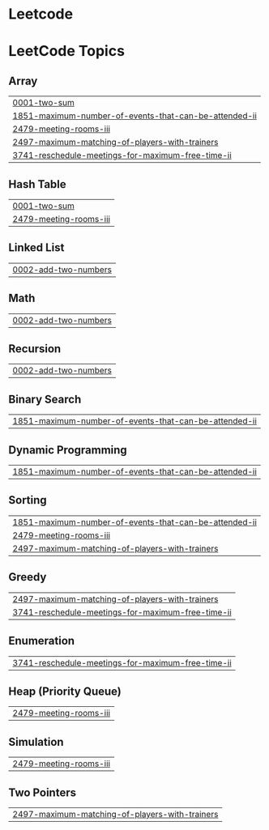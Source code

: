 # Leetcode
<!---LeetCode Topics Start-->
# LeetCode Topics
## Array
|  |
| ------- |
| [0001-two-sum](https://github.com/adityaraj158/Leetcode/tree/master/0001-two-sum) |
| [1851-maximum-number-of-events-that-can-be-attended-ii](https://github.com/adityaraj158/Leetcode/tree/master/1851-maximum-number-of-events-that-can-be-attended-ii) |
| [2479-meeting-rooms-iii](https://github.com/adityaraj158/Leetcode/tree/master/2479-meeting-rooms-iii) |
| [2497-maximum-matching-of-players-with-trainers](https://github.com/adityaraj158/Leetcode/tree/master/2497-maximum-matching-of-players-with-trainers) |
| [3741-reschedule-meetings-for-maximum-free-time-ii](https://github.com/adityaraj158/Leetcode/tree/master/3741-reschedule-meetings-for-maximum-free-time-ii) |
## Hash Table
|  |
| ------- |
| [0001-two-sum](https://github.com/adityaraj158/Leetcode/tree/master/0001-two-sum) |
| [2479-meeting-rooms-iii](https://github.com/adityaraj158/Leetcode/tree/master/2479-meeting-rooms-iii) |
## Linked List
|  |
| ------- |
| [0002-add-two-numbers](https://github.com/adityaraj158/Leetcode/tree/master/0002-add-two-numbers) |
## Math
|  |
| ------- |
| [0002-add-two-numbers](https://github.com/adityaraj158/Leetcode/tree/master/0002-add-two-numbers) |
## Recursion
|  |
| ------- |
| [0002-add-two-numbers](https://github.com/adityaraj158/Leetcode/tree/master/0002-add-two-numbers) |
## Binary Search
|  |
| ------- |
| [1851-maximum-number-of-events-that-can-be-attended-ii](https://github.com/adityaraj158/Leetcode/tree/master/1851-maximum-number-of-events-that-can-be-attended-ii) |
## Dynamic Programming
|  |
| ------- |
| [1851-maximum-number-of-events-that-can-be-attended-ii](https://github.com/adityaraj158/Leetcode/tree/master/1851-maximum-number-of-events-that-can-be-attended-ii) |
## Sorting
|  |
| ------- |
| [1851-maximum-number-of-events-that-can-be-attended-ii](https://github.com/adityaraj158/Leetcode/tree/master/1851-maximum-number-of-events-that-can-be-attended-ii) |
| [2479-meeting-rooms-iii](https://github.com/adityaraj158/Leetcode/tree/master/2479-meeting-rooms-iii) |
| [2497-maximum-matching-of-players-with-trainers](https://github.com/adityaraj158/Leetcode/tree/master/2497-maximum-matching-of-players-with-trainers) |
## Greedy
|  |
| ------- |
| [2497-maximum-matching-of-players-with-trainers](https://github.com/adityaraj158/Leetcode/tree/master/2497-maximum-matching-of-players-with-trainers) |
| [3741-reschedule-meetings-for-maximum-free-time-ii](https://github.com/adityaraj158/Leetcode/tree/master/3741-reschedule-meetings-for-maximum-free-time-ii) |
## Enumeration
|  |
| ------- |
| [3741-reschedule-meetings-for-maximum-free-time-ii](https://github.com/adityaraj158/Leetcode/tree/master/3741-reschedule-meetings-for-maximum-free-time-ii) |
## Heap (Priority Queue)
|  |
| ------- |
| [2479-meeting-rooms-iii](https://github.com/adityaraj158/Leetcode/tree/master/2479-meeting-rooms-iii) |
## Simulation
|  |
| ------- |
| [2479-meeting-rooms-iii](https://github.com/adityaraj158/Leetcode/tree/master/2479-meeting-rooms-iii) |
## Two Pointers
|  |
| ------- |
| [2497-maximum-matching-of-players-with-trainers](https://github.com/adityaraj158/Leetcode/tree/master/2497-maximum-matching-of-players-with-trainers) |
<!---LeetCode Topics End-->